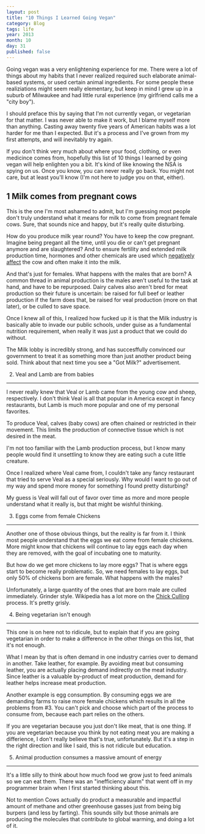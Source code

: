 ```yaml
---
layout: post
title: "10 Things I Learned Going Vegan"
category: Blog
tags: life
year: 2013
month: 10
day: 31
published: false
---
```


Going vegan was a very enlightening experience for me. There were a lot of things about my habits that I never realized required such elaborate animal-based systems, or used certain animal ingredients. For some people these realiziations might seem really elementary, but keep in mind I grew up in a suburb of Milwaukee and had little rural experience (my girlfriend calls me a "city boy").

I should preface this by saying that I'm not currently vegan, or vegetarian for that matter. I was never able to make it work, but I blame myself more than anything. Casting away twenty five years of American habits was a lot harder for me than I expected. But it's a process and I've grown from my first attempts, and will inevitably try again.

If you don't think very much about where your food, clothing, or even medicince comes from, hopefully this list of 10 things I learned by going vegan will help enlighten you a bit. It's kind of like knowing the NSA is spying on us. Once you know, you can never really go back. You might not care, but at least you'll know (I'm not here to judge you on that, either).

1 Milk comes from pregnant cows
-------------------------------

This is the one I'm most ashamed to admit, but I'm guessing most people don't truly understand what it means for milk to come from pregnant female cows. Sure, that sounds nice and happy, but it's really quite disturbing.

How do you produce milk year round? You have to keep the cow pregnant. Imagine being pregant all the time, until you die or can't get pregnant anymore and are slaughtered? And to ensure fertility and extended milk production time, hormones and other chemicals are used which [negatively affect](http://en.wikipedia.org/wiki/Bovine_somatotropin#Controversy) the cow and often make it into the milk.

And that's just for females. What happens with the males that are born? A common thread in animal production is the males aren't useful to the task at hand, and have to be repurposed. Dairy calves also aren't bred for meat production so their future is uncertain: be raised for full beef or leather production if the farm does that, be raised for veal production (more on that later), or be culled to save space.

Once I knew all of this, I realized how fucked up it is that the Milk industry is basically able to invade our public schools, under guise as a fundamental nutrition requirement, when really it was just a product that we could do without.

The Milk lobby is incredibly strong, and has succesffully convinced our government to treat it as something more than just another product being sold. Think about that next time you see a "Got Milk?" advertisement.

2. Veal and Lamb are from babies
--------------------------------

I never really knew that Veal or Lamb came from the young cow and sheep, respectively. I don't think Veal is all that popular in America except in fancy restaurants, but Lamb is much more popular and one of my personal favorites.

To produce Veal, calves (baby cows) are often chained or restricted in their movement. This limits the production of connective tissue which is not desired in the meat.

I'm not too familiar with the Lamb production process, but I know many people would find it unsettling to know they are eating such a cute little creature.

Once I realized where Veal came from, I couldn't take any fancy restaurant that tried to serve Veal as a special seriously. Why would I want to go out of my way and spend more money for something I found pretty disturbing?

My guess is Veal will fall out of favor over time as more and more people understand what it really is, but that might be wishful thinking.

3. Eggs come from female Chickens
---------------------------------

Another one of those obvious things, but the reality is far from it. I think most people understand that the eggs we eat come from female chickens. More might know that chickens will continue to lay eggs each day when they are removed, with the goal of incubating one to maturity.

But how do we get more chickens to lay more eggs? That is where eggs start to become really problematic. So, we need females to lay eggs, but only 50% of chickens born are female. What happens with the males?

Unfortunately, a large quantity of the ones that are born male are culled immediately. Grinder style. Wikipedia has a lot more on the [Chick Culling](http://en.wikipedia.org/wiki/Chick_culling) process. It's pretty grisly.

4. Being vegetarian isn't enough
--------------------------------

This one is on here not to ridicule, but to explain that if you are going vegetarian in order to make a difference in the other things on this list, that it's not enough.

What I mean by that is often demand in one industry carries over to demand in another. Take leather, for example. By avoiding meat but consuming leather, you are actually placing demand indirectly on the meat industry. Since leather is a valuable by-product of meat production, demand for leather helps increase meat production.

Another example is egg consumption. By consuming eggs we are demanding farms to raise more female chickens which results in all the problems from #3. You can't pick and choose which part of the process to consume from, because each part relies on the others.

If you are vegetarian because you just don't like meat, that is one thing. If you are vegetarian because you think by not eating meat you are making a differience, I don't really believe that's true, unfortunately. But it's a step in the right direction and like I said, this is not ridicule but education.

5. Animal production consumes a massive amount of energy
-------

It's a little silly to think about how much food we grow just to feed animals so we can eat them. There was an "inefficiency alarm" that went off in my programmer brain when I first started thinking about this.

Not to mention Cows actually do product a measurable and impactful amount of methane and other greenhouse gasses just from being big burpers (and less by farting). This sounds silly but those animals are producing the molecules that contribute to global warming, and doing a lot of it.
